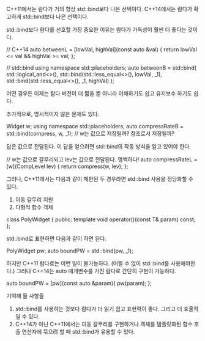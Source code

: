 C++11에서는 람다가 거의 항상 std::bind보다 나은 선택이다.
C++14에서는 람다가 확고하게 std::bind보다 나은 선택이다.

std::bind보다 람다를 선호할 가장 중요한 이유는 람다가 가독성이 훨씬 더 좋다는 것이다.

// C++14
auto betweenL = [lowVal, highVal](const auto &val) { return lowVal <= val && highVal >= val; };

// std::bind
using namespace std::placeholders;
auto betweenB = std::bind(
    std::logical_and<>(),
    std::bind(std::less_equal<>(), lowVal, _1),
    std::bind(std::less_equal<>(), _1, highVal)
);

어떤 경우든 이제는 람다 버전이 더 짧을 뿐 아니라 이해하기도 쉽고 유지보수 하기도 쉽다.

추가적으로, 명시적이지 않은 문제도 있다.

Widget w;
using namespace std::placeholders;
auto compressRateB = std::bind(compress, w, _1);  // w는 값으로 저장될까? 참조로서 저장될까?

답은 값으로 전달된다. 이 답을 얻으려면 std::bind의 작동 방식을 알고 있어야 한다.

// w는 값으로 갈무리되고 lev는 값으로 전달된다. 명백하다!
auto compressRateL = [w](CompLevel lev) { return compress(w, lev); };


그러나, C++11에서는 다음과 같이 제한된 두 경우라면 std::bind 사용을 정당화할 수 있다.
1) 이동 갈무리 지원
2) 다형적 함수 객체

class PolyWidget {
public:
    template <typename T>
    void operator()(const T& param) const;
};

std::bind로 표현하면 다음과 같이 하면 된다.

PolyWidget pw;
auto boundPW = std::bind(pw, _1);

하지만 C++11 람다로는 이런 일이 불가능하다. (어쩔 수 없이 std::bind를 사용해야한다.)
그러나 C++14는 auto 매개변수를 가진 람다로 간단히 구현이 가능하다.

auto boundPW = [pw](const auto &param){ pw(param); };

기억해 둘 사항들
1) std::bind를 사용하는 것보다 람다가 더 읽기 쉽고 표현력이 좋다. 그리고 더 효율적일 수 있다.
2) C++14가 아닌 C++11에서는 이동 갈무리를 구현하거나 객체를 템플릿화된 함수 호출 연산자에 묶으려 할 때 std::bind가 유용할 수 있다.
